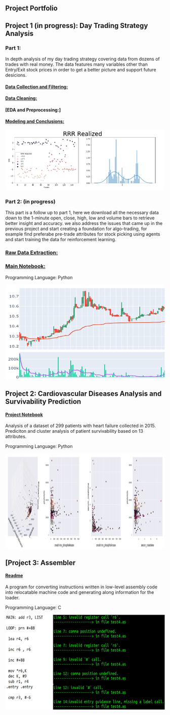 

## Project Portfolio


## Project 1 (in progress): Day Trading Strategy Analysis
### Part 1:

In depth analysis of my day trading strategy covering data from dozens of trades with real money. The data features many variables other than Entry/Exit stock prices in order to get a better picture and support future desicions. 


#### [Data Collection and Filtering:](https://nbviewer.jupyter.org/github/zoxfog/Day-Trading-Analysis/blob/main/Data_Collection_and_Filtering.ipynb)
#### [Data Cleaning:](https://nbviewer.jupyter.org/github/zoxfog/Day-Trading-Analysis/blob/main/Data_Cleaning.ipynb) 
#### [EDA and Preprocessing:]
#### [Modeling and Conclusions:](https://nbviewer.jupyter.org/github/zoxfog/Day-Trading-Analysis/blob/main/Modeling.ipynb)

![](/images/image1.png)

### Part 2: (in progress)



This part is a follow up to part 1, here we download all the necessary data down to the 1-minute open, close, high, low and volume bars to retrieve better insight and accuracy.
we also address the issues that came up in the previous project and start creating a foundation for algo-trading, for example find preferabe pre-trade attributes for stock picking using agents and start training the data for reinforcement learning.

### [Raw Data Extraction:](https://nbviewer.jupyter.org/github/zoxfog/Day-Trading-Analysis-2/blob/main/Raw_Data_Extraction.ipynb)
### [Main Notebook:](https://nbviewer.jupyter.org/github/zoxfog/Day-Trading-Analysis-2/blob/main/main.ipynb)


Programming Language: Python

<img src="https://raw.githubusercontent.com/zoxfog/Liran_Portfolio/master/images/Screenshot%202021-04-25%20051634.jpg" width="700" height="300">



## Project 2: Cardiovascular Diseases Analysis and Survivability Prediction

#### [Project Notebook](https://github.com/zoxfog/Cardiovascular-Diseases/blob/main/Cardiovascular%20Diseases.ipynb)
Analysis of a dataset of 299 patients with heart failure collected in 2015. Prediciton and cluster analysis of patient survivability based on 13 attributes.

Programming Language: Python


<img src="https://raw.githubusercontent.com/zoxfog/Liran_Portfolio/master/images/Screenshot%202021-04-23%20015906.jpg" width="1000" height="300">



## [Project 3: Assembler

#### [Readme](https://github.com/zoxfog/Assembler-Project)

A program for converting instructions written in low-level assembly code into relocatable machine code and generating along information for the loader.

Programming Language: C


<img src="https://raw.githubusercontent.com/zoxfog/Liran_Portfolio/master/images/image2.jpg" width="700" height="300">


